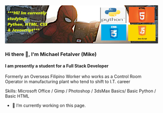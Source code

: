 ![](https://github.com/m8ksGH/m8ksGH/blob/main/s1.png)
### Hi there 👋, I'm Michael Fetalver (Mike)
#### I am presently a student for a Full Stack Developer 

Formerly an Overseas Filipino Worker who works as a Control Room Operator in  manufacturing plant who tend to shift to I.T. career  

Skills: Microsoft Office / Gimp / Photoshop / 3dsMax Basics/ Basic Python / Basic HTML

- 🔭 I’m currently working on this page. 






